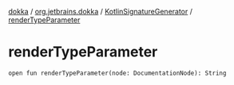 [dokka](../../index.md) / [org.jetbrains.dokka](../index.md) / [KotlinSignatureGenerator](index.md) / [renderTypeParameter](renderTypeParameter.md)

# renderTypeParameter

```
open fun renderTypeParameter(node: DocumentationNode): String
```
